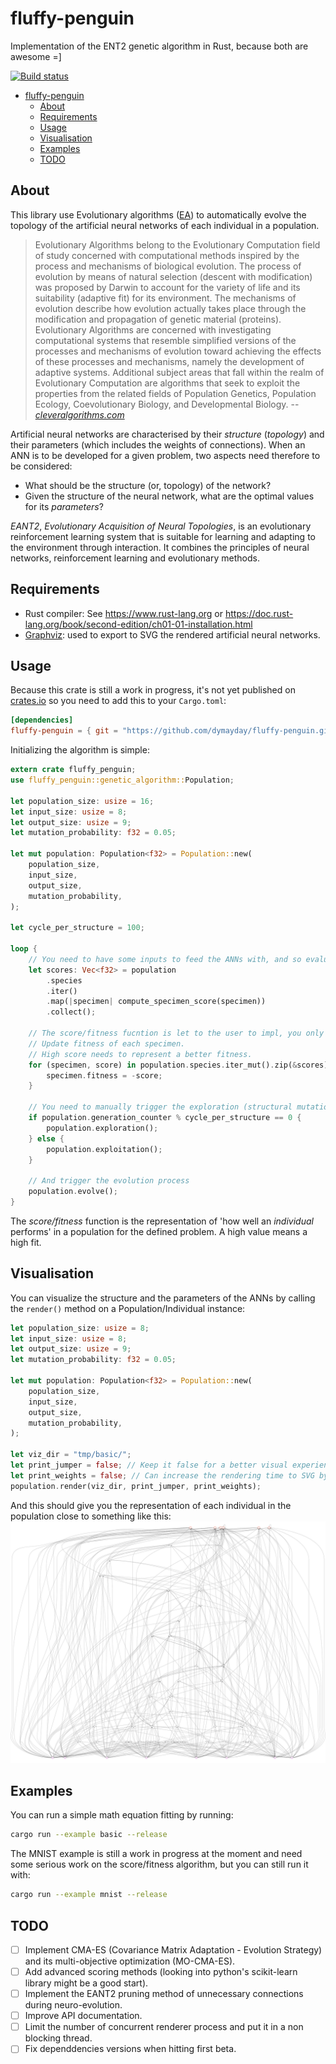 # fluffy-penguin

Implementation of the ENT2 genetic algorithm in Rust, because both are awesome =]

[![Build status](https://travis-ci.com/dymayday/fluffy-penguin.svg?branch=master)](https://travis-ci.com/dymayday/fluffy-penguin)

- [fluffy-penguin](#fluffy-penguin)
    - [About](#about)
    - [Requirements](#requirements)
    - [Usage](#usage)
    - [Visualisation](#visualisation)
    - [Examples](#examples)
    - [TODO](#todo)



## About

This library use Evolutionary algorithms ([EA](https://en.wikipedia.org/wiki/Evolutionary_algorithm)) to automatically evolve the topology of the artificial neural networks of each individual in a population.

> Evolutionary Algorithms belong to the Evolutionary Computation field of study concerned with computational methods inspired by the process and mechanisms of biological evolution. The process of evolution by means of natural selection (descent with modification) was proposed by Darwin to account for the variety of life and its suitability (adaptive fit) for its environment. The mechanisms of evolution describe how evolution actually takes place through the modification and propagation of genetic material (proteins). Evolutionary Algorithms are concerned with investigating computational systems that resemble simplified versions of the processes and mechanisms of evolution toward achieving the effects of these processes and mechanisms, namely the development of adaptive systems. Additional subject areas that fall within the realm of Evolutionary Computation are algorithms that seek to exploit the properties from the related fields of Population Genetics, Population Ecology, Coevolutionary Biology, and Developmental Biology.
> -- <cite>[cleveralgorithms.com](http://www.cleveralgorithms.com/nature-inspired/evolution.html)</cite>

Artificial neural networks are characterised by their _structure_ (_topology_) and their parameters (which includes the weights of connections). When an ANN is to be developed for a given problem, two aspects need therefore to be considered:

- What should be the structure (or, topology) of the network?
- Given the structure of the neural network, what are the optimal values for its _parameters_?

*EANT2*, _Evolutionary Acquisition of Neural Topologies_, is an evolutionary reinforcement learning  system that is suitable for learning and adapting to the environment through interaction. It combines the principles of neural networks, reinforcement learning and evolutionary methods.
## Requirements

- Rust compiler: See https://www.rust-lang.org or https://doc.rust-lang.org/book/second-edition/ch01-01-installation.html
- [Graphviz](http://www.graphviz.org/): used to export to SVG the rendered artificial neural networks.

## Usage

Because this crate is still a work in progress, it's not yet published on [crates.io](https://crates.io/) so you need to add this to your `Cargo.toml`:

```toml
[dependencies]
fluffy-penguin = { git = "https://github.com/dymayday/fluffy-penguin.git" }
```

Initializing the algorithm is simple:
```rust
extern crate fluffy_penguin;
use fluffy_penguin::genetic_algorithm::Population;

let population_size: usize = 16;
let input_size: usize = 8;
let output_size: usize = 9;
let mutation_probability: f32 = 0.05;

let mut population: Population<f32> = Population::new(
    population_size,
    input_size,
    output_size,
    mutation_probability,
);

let cycle_per_structure = 100;

loop {
    // You need to have some inputs to feed the ANNs with, and so evaluate the model base on this inputs.
    let scores: Vec<f32> = population
        .species
        .iter()
        .map(|specimen| compute_specimen_score(specimen))
        .collect();

    // The score/fitness fucntion is let to the user to impl, you only need to attribute the value to each individual when its computed.
    // Update fitness of each specimen.
    // High score needs to represent a better fitness.
    for (specimen, score) in population.species.iter_mut().zip(&scores) {
        specimen.fitness = -score;
    }

    // You need to manually trigger the exploration (structural mutation) and exploitation (weights and connections optimization) phases
    if population.generation_counter % cycle_per_structure == 0 {
        population.exploration();
    } else {
        population.exploitation();
    }

    // And trigger the evolution process
    population.evolve();
}

```

The *score/fitness* function is the representation of 'how well an _individual_ performs' in a population for the defined problem. A high value means a high fit.

## Visualisation
You can visualize the structure and the parameters of the ANNs by calling the `render()` method on a Population/Individual instance:
```rust
let population_size: usize = 8;
let input_size: usize = 8;
let output_size: usize = 9;
let mutation_probability: f32 = 0.05;

let mut population: Population<f32> = Population::new(
    population_size,
    input_size,
    output_size,
    mutation_probability,
);

let viz_dir = "tmp/basic/";
let print_jumper = false; // Keep it false for a better visual experience
let print_weights = false; // Can increase the rendering time to SVG by a lot
population.render(viz_dir, print_jumper, print_weights);
```

And this should give you the representation of each individual in the population close to something like this:
![The representation of an individual artificial neural network](doc/Specimen_example.svg)

## Examples

You can run a simple math equation fitting by running:

```bash
cargo run --example basic --release
```

The MNIST example is still a work in progress at the moment and need some serious work on the score/fitness algorithm, but you can still run it with:

```bash
cargo run --example mnist --release
```

## TODO

- [ ] Implement CMA-ES (Covariance Matrix Adaptation - Evolution Strategy) and its multi-objective optimization (MO-CMA-ES).
- [ ] Add advanced scoring methods (looking into python's scikit-learn library might be a good start).
- [ ] Implement the EANT2 pruning method of unnecessary connections during neuro-evolution.
- [ ] Improve API documentation.
- [ ] Limit the number of concurrent renderer process and put it in a non blocking thread.
- [ ] Fix dependdencies versions when hitting first beta.
